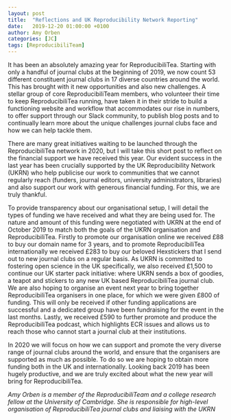 ```yaml
---
layout: post
title:  "Reflections and UK Reproducibility Network Reporting"
date:   2019-12-20 01:00:00 +0100
author: Amy Orben
categories: [JC]
tags: [ReproducibiliTeam]
---
```


It has been an absolutely amazing year for ReproducibiliTea. 
Starting with only a handful of journal clubs at the beginning of 2019, we now count 53 different constituent journal clubs in 17 diverse countries around the world. This has brought with it new opportunities and also new challenges. 
A stellar group of core ReproducibiliTeam members, who volunteer their time to keep ReproducibiliTea running, have taken it in their stride to build a functioning website and workflow that accommodates our rise in numbers, to offer support through our Slack community, to publish blog posts and to continually learn more about the unique challenges journal clubs face and how we can help tackle them.

There are many great initiatives waiting to be launched through the ReproducibiliTea network in 2020, but I will take this short post to reflect on the financial support we have received this year. 
Our evident success in the last year has been crucially supported by the UK Reproducibility Network (UKRN) who help publicise our work to communities that we cannot regularly reach (funders, journal editors, university administrators, libraries) and also support our work with generous financial funding. For this, we are truly thankful.

To provide transparency about our organisational setup, I will detail the types of funding we have received and what they are being used for. 
The nature and amount of this funding were negotiated with UKRN at the end of October 2019 to match both the goals of the UKRN organisation and ReproducibiliTea. 
Firstly to promote our organisation online we received £88 to buy our domain name for 3 years, and to promote ReproducibiliTea internationally we received £283 to buy our beloved Hexstickers that I send out to new journal clubs on a regular basis. 
As UKRN is committed to fostering open science in the UK specifically, we also received £1,500 to continue our UK starter pack initiative: where UKRN sends a box of goodies, a teapot and stickers to any new UK based ReproducibiliTea journal club. 
We are also hoping to organise an event next year to bring together ReproducibiliTea organisers in one place, for which we were given £800 of funding. 
This will only be received if other funding applications are successful and a dedicated group have been fundraising for the event in the last months. 
Lastly, we received £590 to further promote and produce the ReproducibiliTea podcast, which highlights ECR issues and allows us to reach those who cannot start a journal club at their institutions.

In 2020 we will focus on how we can support and promote the very diverse range of journal clubs around the world, and ensure that the organisers are supported as much as possible. 
To do so we are hoping to obtain more funding both in the UK and internationally. Looking back 2019 has been hugely productive, and we are truly excited about what the new year will bring for ReproducibiliTea.

*Amy Orben is a member of the ReproducibiliTeam and a college research fellow at the University of Cambridge. She is responsible for high-level organisation of ReproducibiliTea journal clubs and liaising with the UKRN*
